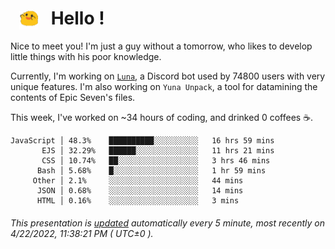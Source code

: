<h1>   <img src="./spoink.gif" style="vertical-align:middle;" width="30px">   Hello ! </h1>

Nice to meet you! I'm just a guy without a tomorrow, who likes to develop little things with his poor knowledge.

Currently, I'm working on <a href='https://github.com/Asgarrrr/Luna'>`Luna`</a>, a Discord bot used by 74800 users with very unique features. I'm also working on `Yuna Unpack`, a tool for datamining the contents of Epic Seven's files.

This week, I've worked on ~34 hours of coding, and drinked 0 coffees ☕.

```
JavaScript │ 48.3%    ██████████░░░░░░░░░░   16 hrs 59 mins
       EJS │ 32.29%   ██████░░░░░░░░░░░░░░   11 hrs 21 mins
       CSS │ 10.74%   ██░░░░░░░░░░░░░░░░░░   3 hrs 46 mins
      Bash │ 5.68%    █░░░░░░░░░░░░░░░░░░░   1 hr 59 mins
     Other │ 2.1%     ░░░░░░░░░░░░░░░░░░░░   44 mins
      JSON │ 0.68%    ░░░░░░░░░░░░░░░░░░░░   14 mins
      HTML │ 0.16%    ░░░░░░░░░░░░░░░░░░░░   3 mins
```

###### This presentation is [updated](https://github.com/Asgarrrr) automatically every 5 minute, most recently on 4/22/2022, 11:38:21 PM ( UTC±0 ).